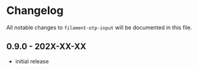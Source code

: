 # Changelog

All notable changes to `filament-otp-input` will be documented in this file.

## 0.9.0 - 202X-XX-XX

- initial release
